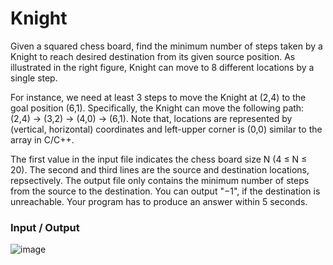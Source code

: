 # Knight

Given a squared chess board, find the minimum number of steps taken by a Knight to reach desired destination from its given source position. As illustrated in the right figure, Knight can move to 8 different locations by a single step. <br>

For instance, we need at least 3 steps to move the Knight at (2,4) to the goal position (6,1). Specifically, the Knight can move the following path: (2,4) → (3,2) → (4,0) → (6,1). Note that, locations are represented by (vertical, horizontal) coordinates and left-upper corner is (0,0) similar to the array in C/C++. <br>

The first value in the input file indicates the chess board size N (4 ≤ N ≤ 20). The second and third lines are the source and destination locations, repsectively. The output file only contains the minimum number of steps from the source to the destination. You can output "−1", if the destination is unreachable. Your program has to produce an answer within 5 seconds. <br>

### Input / Output
![image](https://user-images.githubusercontent.com/81274632/214028928-95d48810-761d-4d1e-8df3-5c6056cd94e5.png)
